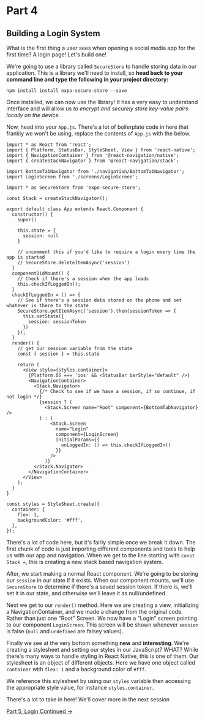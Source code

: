 # Part 4
## Building a Login System

What is the first thing a user sees when opening a social media app for the first time? A login page! Let's build one!

We're going to use a library called `SecureStore` to handle storing data in our application. This is a library we'll need to install, so **head back to your command line and type the following in your project directory:**

```
npm install install expo-secure-store --save
```

Once installed, we can now use the library! It has a very easy to understand interface and will allow us *to encrypt and securely store key-value pairs locally on the device.*

Now, head into your `App.js`. There's a lot of boilerplate code in here that frankly we won't be using, replace the contents of `App.js` with the below.

```
import * as React from 'react';
import { Platform, StatusBar, StyleSheet, View } from 'react-native';
import { NavigationContainer } from '@react-navigation/native';
import { createStackNavigator } from '@react-navigation/stack';

import BottomTabNavigator from './navigation/BottomTabNavigator';
import LoginScreen from './screens/LoginScreen';

import * as SecureStore from 'expo-secure-store';

const Stack = createStackNavigator();

export default class App extends React.Component {
  constructor() {
    super()

    this.state = {
      session: null
    }

    // uncomment this if you'd like to require a login every time the app is started
    // SecureStore.deleteItemAsync('session')
  }
  componentDidMount() {
    // Check if there's a session when the app loads
    this.checkIfLoggedIn();
  }
  checkIfLoggedIn = () => {
    // See if there's a session data stored on the phone and set whatever is there to the state
    SecureStore.getItemAsync('session').then(sessionToken => {
      this.setState({
        session: sessionToken
      })
    });
  }
  render() {
    // get our session variable from the state
    const { session } = this.state

    return (
      <View style={styles.container}>
        {Platform.OS === 'ios' && <StatusBar barStyle="default" />}
        <NavigationContainer>
          <Stack.Navigator>
            {/* Check to see if we have a session, if so continue, if not login */}
            {session ? (
              <Stack.Screen name="Root" component={BottomTabNavigator} />
            ) : (
                <Stack.Screen
                  name="Login"
                  component={LoginScreen}
                  initialParams={{
                    onLoggedIn: () => this.checkIfLoggedIn()
                  }}
                />
              )}
          </Stack.Navigator>
        </NavigationContainer>
      </View>
    );
  }
}

const styles = StyleSheet.create({
  container: {
    flex: 1,
    backgroundColor: '#fff',
  },
});

```

There's a lot of code here, but it's fairly simple once we break it down. The first chunk of code is just importing different components and tools to help us with our app and navigation. When we get to the line starting with `const Stack =`, this is creating a new stack based navigation system.

After, we start making a normal React component. We're going to be storing our `session` in our state if it exists. When our component mounts, we'll use `SecureStore` to determine if there's a saved session token. If there is, we'll set it in our state, and otherwise we'll leave it as null/undefined.

Next we get to our `render()` method. Here we are creating a view, initializing a NavigationContainer, and we made a change from the original code. Rather than just one "Root" Screen. We now have a "Login" screen pointing to our component `LoginScreen`. This screen will be shown whenever `session` is false (`null` and `undefined` are falsey values).

Finally we see at the very bottom something **new** and **interesting**. We're creating a stylesheet and setting our styles in our JavaScript? WHAT? While there's many ways to handle styling in React Native, this is one of them. Our stylesheet is an object of different objects. Here we have one object called `container` with `flex: 1` and a background color of `#fff`. 

We reference this stylesheet by using our `styles` variable then accessing the appropriate style value, for instance `styles.container`.

There's a lot to take in here! We'll cover more in the next session

[Part 5, Login Continued ->](part5.html)